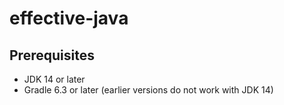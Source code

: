 # effective-java

## Prerequisites
* JDK 14 or later
* Gradle 6.3 or later (earlier versions do not work with JDK 14)
